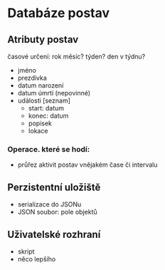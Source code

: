 # Databáze postav

## Atributy postav

časové určení:
    rok
    měsíc?
    týden?
    den v týdnu?

* jméno
* prezdivka
* datum narození
* datum úmrtí (nepovinné)
* události [seznam]
  * start: datum
  * konec: datum
  * popisek
  * lokace

### Operace. které se hodí:
* průřez aktivit postav vnějakém čase či intervalu

## Perzistentní uložiště
* serializace do JSONu
* JSON soubor: pole objektů

## Uživatelské rozhraní
* skript
* něco lepšího